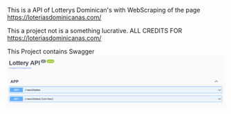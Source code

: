 This is a API of Lotterys Dominican's with WebScraping of the page https://loteriasdominicanas.com/ 

This a project not is a something lucrative. ALL CREDITS FOR https://loteriasdominicanas.com/

This Project contains Swagger 
![Image Swagger](Previeww.png)
